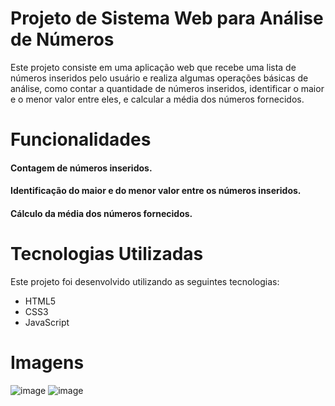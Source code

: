 # Projeto de Sistema Web para Análise de Números
Este projeto consiste em uma aplicação web que recebe uma lista de números inseridos pelo usuário e realiza algumas operações básicas de análise, como contar a quantidade de números inseridos, identificar o maior e o menor valor entre eles, e calcular a média dos números fornecidos.

# Funcionalidades
#### Contagem de números inseridos.
#### Identificação do maior e do menor valor entre os números inseridos.
#### Cálculo da média dos números fornecidos.

# Tecnologias Utilizadas
Este projeto foi desenvolvido utilizando as seguintes tecnologias:

<ul>
  <li>HTML5</li>
  <li>CSS3</li>
  <li>JavaScript</li>
</ul>

# Imagens 

![image](https://github.com/igornunes-dev/analisadorDeNumeros/assets/161251499/7347b988-f3a5-4df9-9599-ad5028cbfb89)
![image](https://github.com/igornunes-dev/analisadorDeNumeros/assets/161251499/ff935fa6-082b-4a03-a65e-45ec5651d519)





